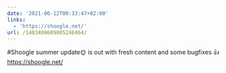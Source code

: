 ```yaml
---
date: '2021-06-12T00:33:47+02:00'
links:
  - 'https://shoogle.net/'
url: /1403480609805246464/
---
```

#Shoogle summer update🌞 is out with fresh content and some bugfixes 👍 https://shoogle.net/
